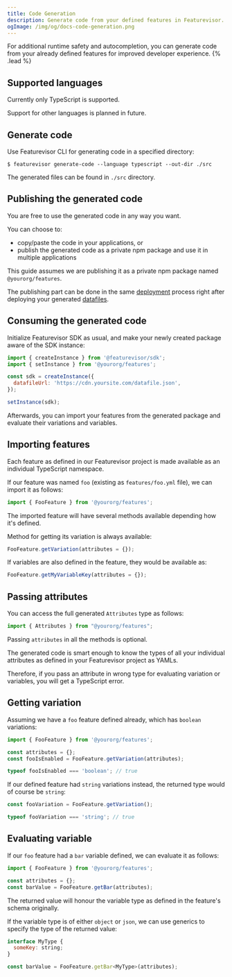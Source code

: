 ```yaml
---
title: Code Generation
description: Generate code from your defined features in Featurevisor.
ogImage: /img/og/docs-code-generation.png
---
```


For additional runtime safety and autocompletion, you can generate code from your already defined features for improved developer experience. {% .lead %}

## Supported languages

Currently only TypeScript is supported.

Support for other languages is planned in future.

## Generate code

Use Featurevisor CLI for generating code in a specified directory:

```
$ featurevisor generate-code --language typescript --out-dir ./src
```

The generated files can be found in `./src` directory.

## Publishing the generated code

You are free to use the generated code in any way you want.

You can choose to:

- copy/paste the code in your applications, or
- publish the generated code as a private npm package and use it in multiple applications

This guide assumes we are publishing it as a private npm package named `@yourorg/features`.

The publishing part can be done in the same [deployment](/docs/deployment) process right after deploying your generated [datafiles](/docs/building-datafiles).

## Consuming the generated code

Initialize Featurevisor SDK as usual, and make your newly created package aware of the SDK instance:

```js
import { createInstance } from '@featurevisor/sdk';
import { setInstance } from '@yourorg/features';

const sdk = createInstance({
  datafileUrl: 'https://cdn.yoursite.com/datafile.json',
});

setInstance(sdk);
```

Afterwards, you can import your features from the generated package and evaluate their variations and variables.

## Importing features

Each feature as defined in our Featurevisor project is made available as an individual TypeScript namespace.

If our feature was named `foo` (existing as `features/foo.yml` file), we can import it as follows:

```js
import { FooFeature } from '@yourorg/features';
```

The imported feature will have several methods available depending how it's defined.

Method for getting its variation is always available:

```js
FooFeature.getVariation(attributes = {});
```

If variables are also defined in the feature, they would be available as:

```js
FooFeature.getMyVariableKey(attributes = {});
```

## Passing attributes

You can access the full generated `Attributes` type as follows:

```js
import { Attributes } from "@yourorg/features";
```

Passing `attributes` in all the methods is optional.

The generated code is smart enough to know the types of all your individual attributes as defined in your Featurevisor project as YAMLs.

Therefore, if you pass an attribute in wrong type for evaluating variation or variables, you will get a TypeScript error.

## Getting variation

Assuming we have a `foo` feature defined already, which has `boolean` variations:

```js
import { FooFeature } from '@yourorg/features';

const attributes = {};
const fooIsEnabled = FooFeature.getVariation(attributes);

typeof fooIsEnabled === 'boolean'; // true
```

If our defined feature had `string` variations instead, the returned type would of course be `string`:

```js
const fooVariation = FooFeature.getVariation();

typeof fooVariation === 'string'; // true
```

## Evaluating variable

If our `foo` feature had a `bar` variable defined, we can evaluate it as follows:

```js
import { FooFeature } from '@yourorg/features';

const attributes = {};
const barValue = FooFeature.getBar(attributes);
```

The returned value will honour the variable type as defined in the feature's schema originally.

If the variable type is of either `object` or `json`, we can use generics to specify the type of the returned value:

```js
interface MyType {
  someKey: string;
}

const barValue = FooFeature.getBar<MyType>(attributes);
```
